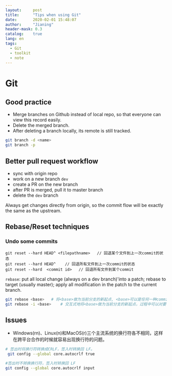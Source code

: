 ```yaml
---
layout:     post
title:      "Tips when using Git"
date:       2020-02-01 15:48:07
author:     "Jianing"
header-mask: 0.3
catalog:    true
lang: en
tags:
  - Git
  - toolkit
  - note
---
```

# Git

## Good practice

- Merge branches on Github instead of local repo, so that everyone can view this record easily.
- Delete the merged branch.
- After deleting a branch locally, its remote is still tracked.

```sh
git branch -d <name>
git branch -p
```

## Better pull request workflow

- sync with origin repo
- work on a new branch `dev`
- create a PR on the new branch
- after PR is merged, pull it to master branch
- delete the `dev` branch

Always get changes directly from origin, so the commit flow will be exactly the same as the upstream.

## Rebase/Reset techniques

### Undo some commits

```shell
git reset --hard HEAD^ <filepathname>   // 回退某个文件到上一次commit的状态
git reset --hard HEAD^    // 回退所有文件到上一次commit的状态
git reset --hard  <commit id>   // 回退所有文件到某个commit
```

`rebase`: put all local change (always on a dev branch)'into a patch; rebase to target (usually master); apply all modification in the patch to the current branch.

```sh
git rebase <base>   # 将<base>做为当前分支的新起点, <base>可以是任何一种commit引用（如ID,branch name,tag,HEAD~N等）。
git rebase -i <base>    # 交互式地将<base>做为当前分支的新起点，过程中可以对要rebase的commit做一定的修改。
```

## Issues

-  Windows(rn)、Linux(n)和MacOS(r)三个主流系统的换行符各不相同，这样在跨平台合作的时候就容易出现换行符的问题。  

```bash
# 签出时将换行符转换成CRLF，签入时转换回 LF。
 git config --global core.autocrlf true  

#签出时不转换换行符，签入时转换回 LF 
git config --global core.autocrlf input  
```



